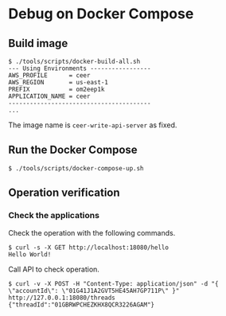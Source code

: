 # Debug on Docker Compose

## Build image

```shell
$ ./tools/scripts/docker-build-all.sh
--- Using Environments -----------------
AWS_PROFILE      = ceer
AWS_REGION       = us-east-1
PREFIX           = om2eep1k
APPLICATION_NAME = ceer
----------------------------------------
...
```

The image name is `ceer-write-api-server` as fixed.

## Run the Docker Compose

```shell
$ ./tools/scripts/docker-compose-up.sh
```

## Operation verification

### Check the applications

Check the operation with the following commands.

```shell
$ curl -s -X GET http://localhost:18080/hello
Hello World!
```

Call API to check operation.

```shell
$ curl -v -X POST -H "Content-Type: application/json" -d "{ \"accountId\": \"01G41J1A2GVT5HE45AH7GP711P\" }" http://127.0.0.1:18080/threads
{"threadId":"01GBRWPCHEZKHX8QCR3226AGAM"}
```


